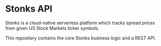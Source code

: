 # Stonks API
Stonks is a cloud-native serverless platform which tracks spread prices from given US Stock Markets ticker symbols.

This repository contains the core Stonks business logic and a REST API.
